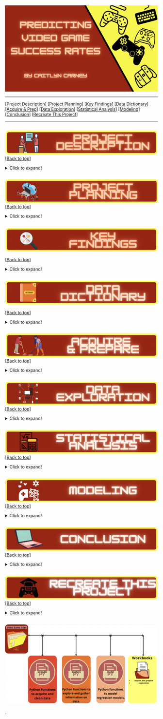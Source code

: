<a name="top"></a>
![Video Games](https://github.com/CaitlynCarney/Video_Game_Sales/blob/master/Workbooks/photos/custom_header.png?raw=true)

***
[[Project Description](#project_description)]
[[Project Planning](#planning)]
[[Key Findings](#findings)]
[[Data Dictionary](#dictionary)]
[[Acquire & Prep](#acquire_and_prep)]
[[Data Exploration](#explore)]
[[Statistical Analysis](#stats)]
[[Modeling](#model)]
[[Conclusion](#conclusion)]
[[Recreate This Project](#recreate)]
___


## <a name="project_description"></a>
![desc](https://github.com/CaitlynCarney/Video_Game_Sales/blob/master/Workbooks/photos/project_desc.png?raw=true)
[[Back to top](#top)]

<details>
  <summary>Click to expand!</summary>

### Description
- There are many things that may influence how much a game might sell. And throughout the years there have been many kinds of games on many different platforms that have been released. But what is driving game sales through the years? What determines a games success level? That is what I aim to find out here.

### Goals
- Determine drivers a game success level.
- Create a prediction model to predict the level of success with as much accuracy as possible.

### Where did you get the data?
- Acquire the data from [kaggle data set](https://www.kaggle.com/gregorut/videogamesales?select=vgsales.csv)
    - Generated by a scrape of vgchartz.com.
        - The script to scrape the data is available at GregorUT/vgchartzScrape.
        - It is based on BeautifulSoup using Python.
    - There are 16,598 records. 2 records were dropped due to incomplete information.

Project Name: Video Game Success Prediction

I used a data set of video game sales which have sold 100 thousand copies or more. To discover if there is a way to predict the success level that a game may have, I explored and statistically tested what features influenced a the level of success and found that genre, platform, and year were the 3 main drivers. I then created a ridge classifier model to predict a games success based on these 3 drivers.
    

</details>
    
    
## <a name="planning"></a>
![plan](https://github.com/CaitlynCarney/Video_Game_Sales/blob/master/Workbooks/photos/project_planning.png?raw=true)
[[Back to top](#top)]

<details>
  <summary>Click to expand!</summary>

### Projet Outline:
    
- Acquisiton of data
- Prepare and clean data with python - Jupyter Labs
    - Drop
    - Rename
    - Create
    - Dummies
    - Etc.
- Explore data:
    - What are the features?
    - Null values:
        - Are the fixable or should they just be deleted.
    - Categorical or continuous values.
    - Make graphs that show:
        - At least 2.
- Run statistical analysis:
    - At least 2.
- Modeling:
    - Make multiple models.
    - Pick best model.
    - Test Data.
    - Conclude results.
        
### Hypothesis
- The year the game came out in affects the success rates. There may have been economic crashes one year causing less game to be sold, there may have been an increase of games sold in 1980 than there was in 1990 because video games were new and magic, etc.
- Game sales are effected by the platform it is being sold on. For example Game A may have more sales because it is being sold on a Playstation platfrom, but game B didn't sell as high because it was being sold on Sega.
- Lastly the games primary genre effects game sales because some genres are more popular than others.

### Target variable
- `level_of_success`
    - This was a created feature where the `Global_Sales` feature was binned together.
        - Moderate Success:
            - Only sold 100,000 copies.
        - Fairly Successful:
            - Sold between 100,000 and 500,000.
        - Very Successful:
            - Sold between 500,000 and 900,000.
        - Extremely Successful:
            - Sold over a million copies.

</details>

    
## <a name="findings"></a>
![find](https://github.com/CaitlynCarney/Video_Game_Sales/blob/master/Workbooks/photos/key_findings.png?raw=true)

[[Back to top](#top)]

<details>
  <summary>Click to expand!</summary>

### Explore:
- I learned:
    - Strongest correlations to sales are:
        - Year of realease with a correlation of -0.08
        - Nintendo Platform with a correlation of -0.07
    - Approximatly 72% of all extremely successful games were made between 1985 and 1990.
    - Moderatly Successful games were at an all time lowbetween 1980 and 1985
        - The amount of moderatly successful games grow more and more through the years.
    - The years between 1980 to 1985 made up 42% of all fairly successful games and 21% of all very successful games.
    - 3,549 games were made between 2005 and 2010
        - With 39.7% being of Moderate Success
        - 38.8% being Fairly succcessful
    - 72% of all the games made in 1985 were extremely successful
    - About 15.8% of Moderate Success comes from Nintendo games.
    - Playstation's has a fairly goo distribution of success.
        - Their moderate succes makes up abotu 39% of all moderatly successful games.
        - Their Fairly successful games make up about 40% of all fairly successful games.
        - Very success makes up for about 33% of all of the very successful games.
        - Finaly their extremely successful games make up for about 32% of all extremely successful games.
    - Xbox tends to put out more Very Successful games thatn any other sucess rate.
        - Makes up for about 2% of all Very Successful games
            - This is not very much compared to the others but is their highest output in success level.
    - Computer Platforms have a pretty steady amount of copies sold in all amounts.
        - Their moderate succes makes up abotu 32% of all moderate successful games
        - Their Fairly successful games make up about 34% of all fairly successful games.
        - Very success makes up for about 42% of all very successful games.
        - Extremely successful games make up for about 43% of all extremely successful games
    - Nintendo puts out more games of moderate success
    - Playstation pits out an even amount of moderate and fairly successful games
    - Xbox games usually range between fairly successful and very successful
    - Computer games are pretty even distributed accross all 4 success levels
    - Sega games tend to be of Moderate or Fair success
    - All other game platforms are usually of moderate success or fairly successfu
    - Action Adventure Games have the highest percentage of game success across all success levels
        - Ranging from ~24% to ~32%
    - Sport games and RPG's both tend to be on the low end of success percents, but both have a spike when selling over 1 million copies.
    - The Biggest sellers when it comes to genre are Action Adventure, Strategy, and Shooters.
    - There are far many Action Adventure games made than any other.
        - Total of 2,545 individual titles.
    - Strategy is the second highest with 2,304 games which is 19.27% of games.
    - The lowest produced game type that sold a minimum of 100 thousand copies is Sports with only 876 game titles.
    
    

### Stats
- Stat Test 1: 
    - Chi Square
        - Rejected the null hypothesis that : A games genre and its level of success are independent from each other.
            
- Stats test 2:
    - Chi Square
        - Failed to reject the null hypothesis that : A games publisher and its level of success are independent from each other.
    
- Stats test 3:
    - Chi Square
        - Rejected the null hypothesis that : A games release year and its level of success are independent from each other.
    
- Stats test 4:
    - Chi Square
        - Rejected the null hypothesis that : A games platform and its level of success are independent from each other.

### Modeling:
- Baseline:
    - 0.3938
- Models Made:
    - Logit 1, 2, and individuals for each feature.
        - Accuracy of Logit 1 Model on Train: 
             - 0.4266
    - KNN
        - Accuracy of KNN Model on Train: 
             - 0.4696
    - Decision Tree
        - Accuracy of Decision Tree Model on Train: 
             - 0.4339
    - Random Forest
        - Accuracy of Random Forest Classifier on Train: 
             - 0.4486
- Best Model:
    - Decision Tree Model
- Model testing:
    - Accuracy of Decision Tree Model on Validate: 
         - 0.4269
- Performance:
    - Accuracy of Decision Tree Model on Test: 
         - 0.4339

***

    
</details>

## <a name="dictionary"></a>
![dict](https://github.com/CaitlynCarney/Video_Game_Sales/blob/master/Workbooks/photos/data_dict.png?raw=true)

[[Back to top](#top)]

<details>
  <summary>Click to expand!</summary>

### Data Used
    
| Attribute | Definition | Data Type |
| ----- | ----- | ----- | 
| Action_Adventure  |  Action Adventure game or not | uint8 |        
| Computer  |  Computer platform or not | uint8 |    
| Extremely_Successful  |  If the game was extremely successful or not | uint8 | | Fairly_Successful  |  If the game was fairly successful or not | uint8 |    
| Genre  |  Genre of the game | object |      
| Global_Sales  |  Total worldwide sales. | float64 |     
| level_of_success  |  Levels of success based on Global Sales | category |   
| Misc  |  Miscellaneous game or not | uint8 |    
| Moderate_Success  | If the game had moderate success or not | uint8 |  
| Nintendo  |   Nintendo platform or not | uint8 |
| Other  |  Other platform or not | uint8 |   
| Platform  |   Platform of the games release (i.e. PC,PS4, etc.) | object |     
| Playstation  | Playstation platform or not | uint8 |       
| Publisher  |  Publisher of the game | object |      
| Role_Playing  |  RPG or not | uint8 |  
| Sega  |  Sega platform or not | uint8 |  
| Shooter  |  Shooter game or not | uint8 | 
| Simulation  |   Simulation game or not | uint8 | 
| Sports  | Sports game or not | uint8 |   
| Strategy  |  Strategy game or not | uint8 | 
| Very_Successful  |  If the game was very successful or not | uint8 |  
| Xbox  |Xbox platfrom or not | uint8 |        
| Year  | Year of the game's release | int64 |   
| years_binned  |  Year of the games realse binned in 5's | category |     
  
    
\*  Indicates the target feature in this Zillow data.

***
</details>

## <a name="acquire_and_prep"></a>
![acquire_prep](https://github.com/CaitlynCarney/Video_Game_Sales/blob/master/Workbooks/photos/acquire_prep.png?raw=true)
[[Back to top](#top)]

<details>
  <summary>Click to expand!</summary>

### Acquire Data:
- Acquire the data from [kaggle data set](https://www.kaggle.com/gregorut/videogamesales?select=vgsales.csv)
    
### Prepare Data
- To clean the data I had to:
    - Move column names from row 1 to the column names.
    - Drop the row with the column names.
    - Drop columns from `Year` column where variable is 'N/A'.
    - Changes Year and Sales to int/float
    - Drop columns that feed right into target variable.
    - Bin the year column
    - Make new feature `level_of_success` which is binned global sales.
        - This is the target.
    - Push together varaibles from platform and genre to minimize dummies.
    - Create dummies.
    - Concats dummys to df
- From here I :
    - Split the data into train, validate, and test
    - Split train, validate, and test into X and y

***

</details>



## <a name="explore"></a>
![dict](https://github.com/CaitlynCarney/Video_Game_Sales/blob/master/Workbooks/photos/data_explore.png?raw=true)
[[Back to top](#top)]

<details>
  <summary>Click to expand!</summary>
    
- wrangle.py 

### Findings:
- I learned:
    - Approximatly 72% of all extremely successful games were made between 1985 and 1990.
    - Moderatly Successful games were at an all time lowbetween 1980 and 1985
        - The amount of moderatly successful games grow more and more through the years.
    - The years between 1980 to 1985 made up 42% of all fairly successful games and 21% of all very successful games.
    - 3,549 games were made between 2005 and 2010
        - With 39.7% being of Moderate Success
        - 38.8% being Fairly succcessful
    - 72% of all the games made in 1985 were extremely successful
    - About 15.8% of Moderate Success comes from Nintendo games.
    - Playstation's has a fairly goo distribution of success.
        - Their moderate succes makes up abotu 39% of all moderatly successful games.
        - Their Fairly successful games make up about 40% of all fairly successful games.
        - Very success makes up for about 33% of all of the very successful games.
        - Finaly their extremely successful games make up for about 32% of all extremely successful games.
    - Xbox tends to put out more Very Successful games thatn any other sucess rate.
        - Makes up for about 2% of all Very Successful games
            - This is not very much compared to the others but is their highest output in success level.
    - Computer Platforms have a pretty steady amount of copies sold in all amounts.
        - Their moderate succes makes up abotu 32% of all moderate successful games
        - Their Fairly successful games make up about 34% of all fairly successful games.
        - Very success makes up for about 42% of all very successful games.
        - Extremely successful games make up for about 43% of all extremely successful games
    - Nintendo puts out more games of moderate success
    - Playstation pits out an even amount of moderate and fairly successful games
    - Xbox games usually range between fairly successful and very successful
    - Computer games are pretty even distributed accross all 4 success levels
    - Sega games tend to be of Moderate or Fair success
    - All other game platforms are usually of moderate success or fairly successfu
    - Action Adventure Games have the highest percentage of game success across all success levels
        - Ranging from ~24% to ~32%
    - Sport games and RPG's both tend to be on the low end of success percents, but both have a spike when selling over 1 million copies.
    - The Biggest sellers when it comes to genre are Action Adventure, Strategy, and Shooters.
    - There are far many Action Adventure games made than any other.
        - Total of 2,545 individual titles.
    - Strategy is the second highest with 2,304 games which is 19.27% of games.
    - The lowest produced game type that sold a minimum of 100 thousand copies is Sports with only 876 game titles.

***

</details>    

## <a name="stats"></a>
![stats](https://github.com/CaitlynCarney/Video_Game_Sales/blob/master/Workbooks/photos/stats.png?raw=true)
[[Back to top](#top)]
<details>
  <summary>Click to expand!</summary>


### Stats Test 1:
- What is the test?
    - Chi Sqare
- Why use this test?
    - Find if the 2 variables are dependent or not
- What is being compared?
    - Genre and Success Level

#### Hypothesis:
- The null hypothesis (H<sub>0</sub>) is...
    - "A games genre and its level of success are independent from each other"
- The alternate hypothesis (H<sub>1</sub>) is ...
    - "The genre of a game and its success are dependent on one another."


#### Confidence level and alpha value:
- I established a 95% confidence level
- alpha = 1 - confidence, therefore alpha is 0.05

#### Results:
- Reject the null
- move forward with Alternative Hypothesis 

- Summary:
    - F score of:
        - 0.023
    - P vlaue of:
        - 0.05

### Stats Test 2: 
- What is the test?
    - Chi Sqare
- Why use this test?
    - Find if the 2 variables are dependent or not
- What is being compared?
    - Publisher and Success Level

#### Hypothesis:
- The null hypothesis (H<sub>0</sub>) is...
    - "A games publisher and its level of success are independent from each other"
- The alternate hypothesis (H<sub>1</sub>) is ...
    - "The publisher of a game and its success are dependent on one another."


#### Confidence level and alpha value:
- I established a 95% confidence level
- alpha = 1 - confidence, therefore alpha is 0.05

#### Results:
- Fail to reject the null.
- Do not move forward with publisher.

- Summary:
    - F score of:
        - 1.0
    - P vlaue of:
        - 0.5

### Stats Test 3:
- What is the test?
    - Chi Sqare
- Why use this test?
    - Find if the 2 variables are dependent or not
- What is being compared?
    - Tears Binned and Success Level

#### Hypothesis:
- The null hypothesis (H<sub>0</sub>) is...
    - "A games release year and its level of success are independent from each other"
- The alternate hypothesis (H<sub>1</sub>) is ...
    - "The release year of a game and its success are dependent on one another."


#### Confidence level and alpha value:
- I established a 95% confidence level
- alpha = 1 - confidence, therefore alpha is 0.05

#### Results:
- Reject the null
- Move forward with Alternative Hypothesis 

- Summary:
    - F score of:
        - 6.712021410509012e-123
    - P vlaue of:
        - 0.05    
    
### Stats Test 4:
- What is the test?
    - Chi Sqare
- Why use this test?
    - Find if the 2 variables are dependent or not
- What is being compared?
    - Platform and Success Level

#### Hypothesis:
- The null hypothesis (H<sub>0</sub>) is...
    - "A games platform and its level of success are independent from each other"
- The alternate hypothesis (H<sub>1</sub>) is ...
    - "The platform of a game and its success are dependent on one another."


#### Confidence level and alpha value:
- I established a 95% confidence level
- alpha = 1 - confidence, therefore alpha is 0.05

#### Results:
- Reject the null
- Move forward with Alternative Hypothesis 

- Summary:
    - F score of:
        - 7.614105483906174e-144
    - P vlaue of:
        - 0.05        
***
​
    
</details>    

## <a name="model"></a>
![model](https://github.com/CaitlynCarney/Video_Game_Sales/blob/master/Workbooks/photos/model.png?raw=true)
[[Back to top](#top)]
<details>
  <summary>Click to expand!</summary>

Summary of modeling choices...

### Baseline
        
### Models and R<sup>2</sup> Values:
- Will run the following models:
    - Linear Regression
        - Logit 1
        - Logit 2
        - One for each individual feature.
    - KNN
    - Decision Tree
    - Random Forest
    - Ridge Classifier
- Other indicators of model performance
    - Baseline

### Baseline Accuracy  
- 0.394
    
### Logit 1 Model
Model Accuracy:  0.4266
    
### Logit 2 Model
Model Accuracy:  0.32

### Individual Logits'
Model Accuracy:  0.39 - 0.43
    
### KNN Model
Model Accuracy:  0.4696
    
### Decision Tree Model
Model Accuracy:  0.4339
    
### Random Forest Model
Model Accuracy:  0.4486
    
### Ridge Classifier
Model Accuracy: 0.4546
    

## Selecting the Best Model:

- Ridge Classifier
    - The Baseline Accuracy is: 0.3938
    - Accuracy of Ridge Classifier Model on Train: 0.4546
    - Accuracy of Ridge Classifier Model on Validate: 0.445
    - Accuracy of Ridge Classifier Model on Test: 0.4546

### Use Table below as a template for all Modeling results for easy comparison:

| Model | Accuracy with Train | Accuracy with Validate | Accuracy with Test|
| ---- | ----| ---- | ---- |
| Logit 1 |  0.4266  | 0.4271 | 0.4235 |
| Decision Tree |  0.4339  | 0.4269 | 0.4339 |
| KNN |  0.4696  | 0.4167 | 0.4133 |
| Random Forest |  0.4486  | 0.4412 | 0.432 |
| Ridge Cclassifier |  0.4546  | 0.445 | 0.4546 |

- Why did I choose this model?
    - I originally went with the KNN model because of its performance in the train data however it under performed compared to all other in the test data.
        - Form here I ran the others as well and fount that the Ridge Classifier model was the one that performed well in all 3 tests.

## Testing the Model

- Model Testing Results
     - 0.4546


***

</details>  

## <a name="conclusion"></a>
![conclusion](https://github.com/CaitlynCarney/Video_Game_Sales/blob/master/Workbooks/photos/conclusion.png?raw=true)
[[Back to top](#top)]
<details>
  <summary>Click to expand!</summary>

Initial Findings:
    
I found that there is a different distribution of games success levels based on the year they were released. With 1985 to 1990 putting out 72% of all extremely succesful games, 1980 to 1995 making up for 42% of all fairly successful games and 21% of all very successful games.
    
I also found that a games platform had diffrent amounts of success. Nintendo platform for example put out more modetatly successful games, making up for 15.8% of all of this success level. Playstation platforms tend to have higher numbers of titles across all leveles of success, as well as computer platforms. Xbox puts out more very successful game than any other of the success levels and finally Sega tends to be of moderate or fairly successful games.
    
Lastly I found that genres each have different amounts of success. Action adventure being the most through all levels (probably because it is the most made genre). Sports and RPG's tend to be on the lower end of the success rates.
    
The biggest sellers when it comes to genre are action adventure, strategy, and shooters. There are far more action adventure games made than any other, with a total of 2,545 individual titles which is 30.2% of all games. Strategy is the second highest with 2,304 games which is 19.27% of all games. The lowest produced game type that sold a minimum of 100 thousand copies is Sports with only 876 game titles.

In the end:
    
I found that genre, year, and platform have an effect on the level of success a game would have. Although, it is not perfect, it does give us insight to how much success a game may have.

With further time I would like to see about getting further data maybe including critic scores, developer, if the game is online or not, multiplayer or solo, and possibly the amount of time the game was in development.

I recommend utalizing the Ridge Classifier model to help give insight to a games possible level of success within the industry.


</details>  


## <a name="Recreate This Project"></a>
![recreate](https://github.com/CaitlynCarney/Video_Game_Sales/blob/master/Workbooks/photos/recreate_this.png?raw=true)
[[Back to top](#top)]

<details>
  <summary>Click to expand!</summary>

### 1. Getting started

- First you will need to download the data set [here](https://www.kaggle.com/gregorut/videogamesales?select=vgsales.csv).
- Next find your downloaded zip file and unzip.
- Make a new repo on GitHub to hold the project, and clone it into your terminal by copying the SSH link.
- Create a .gitignore that includes any files you dont want shared on the internet and push it!
    - checkpoints
    - csv's
    - pychache
    - etc.

### 2. Moving into workbooks
- Transfer your unzipped .csv files into your newly established folder.
- Create a environment to continue working in.
    - Jupyter lab (I used this)
    - Jupyter Notbook
    - Visual Studios
    - What ever you prefer
- Create notebook to begin to move through the data pipeline.
    - plan
    - acquire
    - prepare
    - explore
    - model
    - evaluate
    
Good luck I hope you enjoy your project!

</details>
    


## 

![Folder Contents](https://github.com/CaitlynCarney/Video_Game_Sales/blob/master/Workbooks/photos/file_pathing.png?raw=true)


>>>>>>>>>>>>>>>
.

